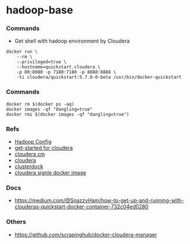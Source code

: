 # hadoop-base

### Commands
* Get shell with hadoop environment by Cloudera
```
docker run \
    --rm \
    --privileged=true \
    --hostname=quickstart.cloudera \
    -p 80:8080 -p 7180:7180 -p 8888:8888 \
    -ti cloudera/quickstart:5.7.0-0-beta /usr/bin/docker-quickstart
```

### Commands
```
docker rm $(docker ps -aq)
docker images -qf "dangling=true"
docker rmi $(docker images -qf "dangling=true")
```


### Refs
* [Hadoop Config](https://hadoop.apache.org/docs/r3.0.0/hadoop-project-dist/hadoop-hdfs/hdfs-default.xml)
* [get-started for cloudera](https://www.cloudera.com/developers/get-started-with-hadoop-tutorial.html)
* [cloudera cm](https://www.cloudera.com/documentation/enterprise/latest/topics/cm_intro_primer.html)
* [cloudera](https://www.cloudera.com/documentation/enterprise/latest/topics/introduction.html)
* [clusterdock](https://github.com/cloudera/clusterdock/blob/master/clusterdock.sh)
* [cloudera signle docker image](https://hub.docker.com/r/cloudera/quickstart/)


### Docs
* https://medium.com/@SnazzyHam/how-to-get-up-and-running-with-clouderas-quickstart-docker-container-732c04ed0280

### Others
* https://github.com/scrapinghub/docker-cloudera-manager
